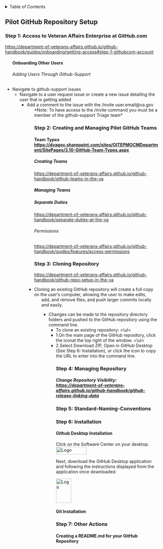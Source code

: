 <!-- TABLE OF CONTENTS -->
<details>
  <summary>Table of Contents</summary>
  <ol>
    <li>
      <a href="#Pilot-GitHub-Repository-Setup">Pilot-GitHub-Repository-Setup</a>
      <ul><li>
       <a href="###Step-1:-Access-to-Veteran-Affairs-Enterprise-at-GitHub.com">VA Enterprise GitHub Access</a> <ul>
       <li>
        <a href="###Step 2: Creating and Managing Pilot GitHub Teams">Creating and Managing Pilot GitHub Teams</a><ul>
        <li>
        <a href="###Step-3:-Cloning-Repository">Cloning Repository</a><ul>
         <li>
           <a href="###Step-4:-Managing-Repository">Managing Repository</a> <ul>
          <li>
        <a href="###Step-5:-Standard-Naming-Conventions">Naming Conventions</a>
        <li>
          <a href="###Step-6:-Installation">Installation</a>
        <li>
        <a href="###Step-7:-Other-Actions">Other Actions</a>
        </ul>
        <\li>
    <\ol>
</details> 
        
## Pilot GitHub Repository Setup </a>
### Step 1: Access to Veteran Affairs Enterprise at GitHub.com
https://department-of-veterans-affairs.github.io/github-handbook/guides/onboarding/getting-access#step-1-githubcom-account <ul>

#### Onboarding Other Users
###### Adding Users Through Github-Support
<li> Navigate to github-support issues </a><ul>
<li> Navigate to a user request issue or create a new issue detailing the user that is getting added </a> <ul>
<li> Add a comment to the issue with the /invite user.email@va.gov</a> <ul>
    *Note: To have access to the /invite command you must be a member of the github-support Triage team*

</details>

### Step 2: Creating and Managing Pilot GitHub Teams
#### Team Types https://dvagov.sharepoint.com/sites/OITEPMOCMDepartment/SitePages/3.10-GitHub-Team-Types.aspx
##### Creating Teams </a><ul>
 https://department-of-veterans-affairs.github.io/github-handbook/github-teams-in-the-va
 ##### Managing Teams</a><ul>
 ##### Separate Duties </a><ul>
 https://department-of-veterans-affairs.github.io/github-handbook/separate-duties-at-the-va
 ###### Permissions </a><ul>
 https://department-of-veterans-affairs.github.io/github-handbook/guides/features/access-permissions


### Step 3: Cloning Repository <ul> <ol>
https://department-of-veterans-affairs.github.io/github-handbook/github-repo-setup-in-the-va </a>
<li>Cloning an existing GitHub repository will create a full copy on the user’s computer, allowing the user to make edits, </a><ul>
add, and remove files, and push larger commits locally and easily. </a><ul>
<li>Changes can be made to the repository directory folders and pushed to the GitHub repository using the command line.  </a> <ul>
<li>To clone an existing repository:</a> <\ul><li>
1.On the main page of the GitHub repository, click the iconat the top right of the window. <a/> <\ul><li>
2.Select Download ZIP, Open in GitHub Desktop (See Step 6: Installation), or click the icon to copy the URL to enter into the command line. <a/>
  </ol>
  </details>
  
### Step 4: Managing Repository
##### Change Repository Visibility: https://department-of-veterans-affairs.github.io/github-handbook/github-release-linking-data
  
### Step 5: Standard-Naming-Conventions

### Step 6: Installation
#### Github Desktop Installation
Click on the Software Center on your desktop.
<img src="https://user-images.githubusercontent.com/105750400/182799638-8b986305-3726-499f-92df-ae319d04c2c6.png" alt="Logo" width="100" height="25">

  Next, download the GitHub Desktop application and following the instructions displayed from the application once downloaded.
 
  <img src="https://user-images.githubusercontent.com/105750400/182800055-dccd42af-a1ba-4c8b-9aa1-f3fde39f74e5.png" alt="Logo" width="50" height="80">

#### Git Installation


### Step 7: Other Actions
#### Creating a README.md for your GitHub Repository
####

